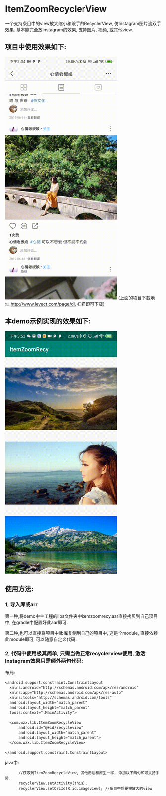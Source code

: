 # ItemZoomRecyclerView
一个支持条目中的view放大缩小和跟手的RecyclerView, 仿Instagram图片流双手效果.
基本能完全放instagram的效果, 支持图片, 视频, 或其他view.

项目中使用效果如下:
----
![image](https://github.com/x378320002/ItemZoomRecyclerView/blob/master/gifs/1561185385557.gif)
(上面的项目下载地址:http://www.levect.com/page/dl, 扫描即可下载)

本demo示例实现的效果如下:
----
![image](https://github.com/x378320002/ItemZoomRecyclerView/blob/master/gifs/1561190053529.gif)

使用方法:
----
### 1, 导入库或arr
第一种,将demo中主工程的libs文件夹中itemzoomrecy.aar直接拷贝到自己项目中, 在gradle中配置好此aar即可.

第二种,也可以直接将项目中lib库复制到自己的项目中, 这是个module, 直接依赖此module即可, 可以随意自定义代码.

### 2, 代码中使用极其简单, 只需当做正常recyclerview使用, 激活Instagram效果只需额外两句代码:
  布局:
  ```
  <android.support.constraint.ConstraintLayout
    xmlns:android="http://schemas.android.com/apk/res/android"
    xmlns:app="http://schemas.android.com/apk/res-auto"
    xmlns:tools="http://schemas.android.com/tools"
    android:layout_width="match_parent"
    android:layout_height="match_parent"
    tools:context=".MainActivity">
    
    <com.wzx.lib.ItemZoomRecycleView
        android:id="@+id/recycleview"
        android:layout_width="match_parent"
        android:layout_height="match_parent">
    </com.wzx.lib.ItemZoomRecycleView>
    
</android.support.constraint.ConstraintLayout>
  ```
  java中:
  ```
        //获取到ItemZoomRecycleView, 其他用法和原生一样, 添加以下两句即可支持手势.
        recyclerView.setActivity(this);
        recyclerView.setOriId(R.id.imageview); //条目中想要被放大的view
  ```
